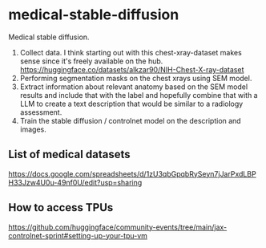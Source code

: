 # medical-stable-diffusion
Medical stable diffusion.

1. Collect data. I think starting out with this chest-xray-dataset makes sense since it's freely available on the hub.
https://huggingface.co/datasets/alkzar90/NIH-Chest-X-ray-dataset
2. Performing segmentation masks on the chest xrays using SEM model.
3. Extract information about relevant anatomy based on the SEM model results and include that with the label and hopefully combine that with a LLM to create a text description that would be similar to a radiology assessment.
4. Train the stable diffusion / controlnet model on the description and images.


## List of medical datasets

https://docs.google.com/spreadsheets/d/1zU3qbGpqbRySeyn7jJarPxdLBPH33Jzw4U0u-49nf0U/edit?usp=sharing


## How to access TPUs
https://github.com/huggingface/community-events/tree/main/jax-controlnet-sprint#setting-up-your-tpu-vm
